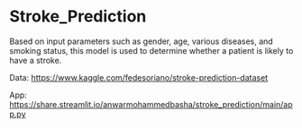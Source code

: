 # Stroke_Prediction

Based on input parameters such as gender, age, various diseases, and smoking status, this model is used to determine whether a patient is likely to have a stroke.

Data: https://www.kaggle.com/fedesoriano/stroke-prediction-dataset

App: https://share.streamlit.io/anwarmohammedbasha/stroke_prediction/main/app.py
